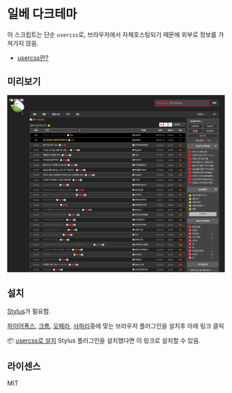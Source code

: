# 일베 다크테마

이 스크립트는 단순 `usercss`로, 브라우저에서 자체호스팅되기 때문에 외부로 정보를 가져가지 않음.

- [usercss란?](https://github.com/openstyles/stylus/wiki/Usercss)

## 미리보기

![일베 다크테마 미리보기](./preview.png)

## 설치

[Stylus](https://add0n.com/stylus.html)가 필요함.

[파이어폭스](https://addons.mozilla.org/en-US/firefox/addon/styl-us/), [크롬](https://chrome.google.com/webstore/detail/stylus/clngdbkpkpeebahjckkjfobafhncgmne), [오페라](https://addons.opera.com/en-gb/extensions/details/stylus/), [사파리](https://cascadea.app/)중에 맞는 브라우저 플러그인을 설치후 아래 링크 클릭

📦 [usercss로 설치](https://raw.githubusercontent.com/nomunyan/dark-ilbe/master/ilbe-dark.user.css) Stylus 플러그인을 설치했다면 이 링크로 설치할 수 있음.

## 라이센스

MIT
